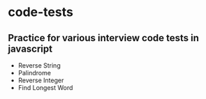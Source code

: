 # code-tests
## Practice for various interview code tests in javascript

* Reverse String
* Palindrome
* Reverse Integer
* Find Longest Word
